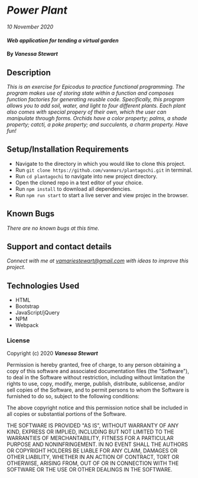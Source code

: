 # _Power Plant_

_10 November 2020_

#### _Web application for tending a virtual garden_

#### By _**Vanessa Stewart**_

## Description

_This is an exercise for Epicodus to practice functional programming. The program makes use of storing state within a function and composes function factories for generating reusble code. Specifically, this program allows you to add soil, water, and light to four different plants. Each plant also comes with special propery of their own, which the user can manipulate through forms. Orchids have a color property; palms, a shade property; catcti, a poke property; and succulents, a charm property. Have fun!_


## Setup/Installation Requirements

* Navigate to the directory in which you would like to clone this project.
* Run `git clone https://github.com/vanmars/plantagochi.git` in terminal.
* Run `cd plantagochi` to navigate into new project directory.
* Open the cloned repo in a text editor of your choice.
* Run `npm install` to download all dependencies.
* Run `npm run start` to start a live server and view projec in the browser.

## Known Bugs

_There are no known bugs at this time._

## Support and contact details

_Connect with me at vamariestewart@gmail.com with ideas to improve this project._

## Technologies Used

* HTML
* Bootstrap
* JavaScript/jQuery
* NPM
* Webpack

### License

Copyright (c) 2020 **_Vanessa Stewart_**

Permission is hereby granted, free of charge, to any person obtaining a copy of this software and associated documentation files (the "Software"), to deal in the Software without restriction, including without limitation the rights to use, copy, modify, merge, publish, distribute, sublicense, and/or sell copies of the Software, and to permit persons to whom the Software is furnished to do so, subject to the following conditions:

The above copyright notice and this permission notice shall be included in all copies or substantial portions of the Software.

THE SOFTWARE IS PROVIDED "AS IS", WITHOUT WARRANTY OF ANY KIND, EXPRESS OR IMPLIED, INCLUDING BUT NOT LIMITED TO THE WARRANTIES OF MERCHANTABILITY, FITNESS FOR A PARTICULAR PURPOSE AND NONINFRINGEMENT. IN NO EVENT SHALL THE AUTHORS OR COPYRIGHT HOLDERS BE LIABLE FOR ANY CLAIM, DAMAGES OR OTHER LIABILITY, WHETHER IN AN ACTION OF CONTRACT, TORT OR OTHERWISE, ARISING FROM, OUT OF OR IN CONNECTION WITH THE SOFTWARE OR THE USE OR OTHER DEALINGS IN THE SOFTWARE.
